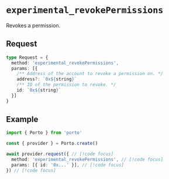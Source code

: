 # `experimental_revokePermissions`

Revokes a permission.

## Request

```ts
type Request = {
  method: 'experimental_revokePermissions',
  params: [{
    /** Address of the account to revoke a permission on. */
    address?: `0x${string}`
    /** ID of the permission to revoke. */
    id: `0x${string}`
  }]
}
```

## Example

```ts twoslash
import { Porto } from 'porto'

const { provider } = Porto.create()

await provider.request({ // [!code focus]
  method: 'experimental_revokePermissions', // [!code focus]
  params: [{ id: '0x...' }], // [!code focus]
}) // [!code focus]
```
